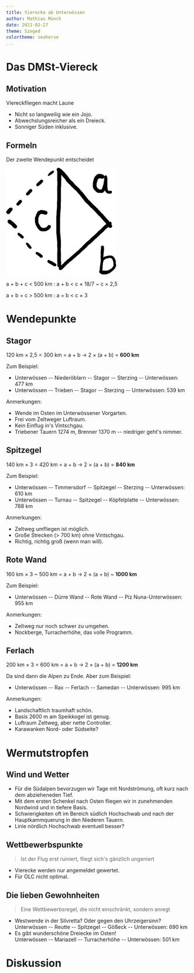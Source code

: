 ```yaml
---
title: Vierecke ab Unterwössen
author: Mathias Münch
date: 2021-02-27
theme: Szeged
colortheme: seahorse
...
```


# Das DMSt-Viereck

## Motivation

Viereckfliegen macht Laune

- Nicht so langweilig wie ein Jojo.
- Abwechslungsreicher als ein Dreieck.
- Sonniger Süden inklusive.

## Formeln

Der zweite Wendepunkt entscheidet

![Viereck](viereck.png)

a + b + c < 500 km : a + b < c × 18/7 ~ c × 2,5

a + b + c > 500 km : a + b < c × 3

# Wendepunkte

## Stagor

120 km × 2,5 = 300 km = a + b → 2 × (a + b) = **600 km**

Zum Beispiel:

- Unterwössen -- Niederöblarn -- Stagor -- Sterzing -- Unterwössen: 477 km
- Unterwössen -- Trieben -- Stagor -- Sterzing -- Unterwössen: 539 km

Anmerkungen:

- Wende im Osten im Unterwössener Vorgarten.
- Frei vom Zeltweger Luftraum.
- Kein Einflug in's Vintschgau.
- Triebener Tauern 1274 m, Brenner 1370 m -- niedriger geht's nimmer.

## Spitzegel

140 km × 3 = 420 km = a + b → 2 × (a + b) = **840 km**

Zum Beispiel:

- Unterwössen -- Timmersdorf -- Spitzegel -- Sterzing -- Unterwössen: 610 km
- Unterwössen -- Turnau -- Spitzegel -- Köpfelplatte -- Unterwössen: 788 km

Anmerkungen:

- Zeltweg umfliegen ist möglich.
- Große Strecken (> 700 km) ohne Vintschgau.
- Richtig, richtig groß (wenn man will).

## Rote Wand

160 km × 3 ~ 500 km = a + b → 2 × (a + b) ~ **1000 km**

Zum Beispiel:

- Unterwössen -- Dürre Wand -- Rote Wand -- Piz Nuna-Unterwössen: 955 km

Anmerkungen:

- Zeltweg nur noch schwer zu umgehen.
- Nockberge, Turracherhöhe, das volle Programm.

## Ferlach

200 km × 3 = 600 km = a + b → 2 × (a + b) = **1200 km**

Da sind dann die Alpen zu Ende. Aber zum Beispiel:

- Unterwössen -- Rax -- Ferlach -- Samedan -- Unterwössen: 995 km

Anmerkungen:

- Landschaftlich traumhaft schön.
- Basis 2600 m am Speikkogel ist genug.
- Luftraum Zeltweg, aber nette Controller.
- Karawanken Nord- oder Südseite?

# Wermutstropfen

## Wind und Wetter

- Für die Südalpen bevorzugen wir Tage mit Nordströmung, oft kurz nach dem abzieheneden Tief.
- Mit dem ersten Schenkel nach Osten fliegen wir in zunehmenden Nordwind und in tiefere Basis.
- Schwierigkeiten oft im Bereich südlich Hochschwab und nach der Hauptkammquerung in den Niederen Tauern.
- Linie nördlich Hochschwab eventuell besser?

## Wettbewerbspunkte

> Ist der Flug erst ruiniert, fliegt sich's gänzlich ungeniert

- Vierecke werden nur angemeldet gewertet.
- Für OLC nicht optimal.

## Die lieben Gewohnheiten

> Eine Wettbewerbsregel, die nicht einschränkt, sondern anregt

- Westwende in der Silvretta? Oder gegen den Uhrzeigersinn?\
  Unterwössen -- Reutte -- Spitzegel -- Gößeck -- Unterwössen: 690 km
- Es gibt wunderschöne Dreiecke im Osten!\
  Unterwössen -- Mariazell -- Turracherhöhe -- Unterwössen: 501 km

# Diskussion
